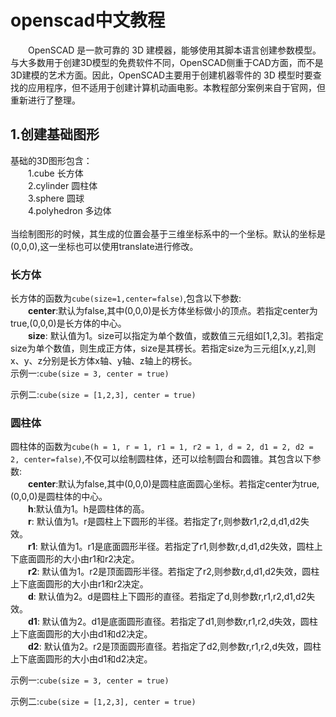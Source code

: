 # openscad中文教程
　　OpenSCAD 是一款可靠的 3D 建模器，能够使用其脚本语言创建参数模型。与大多数用于创建3D模型的免费软件不同，OpenSCAD侧重于CAD方面，而不是3D建模的艺术方面。因此，OpenSCAD主要用于创建机器零件的 3D 模型时要查找的应用程序，但不适用于创建计算机动画电影。本教程部分案例来自于官网，但重新进行了整理。
## 1.创建基础图形
基础的3D图形包含：</br>
　　1.cube 长方体 </br>
　　2.cylinder 圆柱体</br>
　　3.sphere 圆球</br>
　　4.polyhedron 多边体</br></br>
当绘制图形的时候，其生成的位置会基于三维坐标系中的一个坐标。默认的坐标是(0,0,0),这一坐标也可以使用translate进行修改。
### 长方体
长方体的函数为```cube(size=1,center=false)```,包含以下参数:</br>
　　**center**:默认为false,其中(0,0,0)是长方体坐标做小的顶点。若指定center为true,(0,0,0)是长方体的中心。</br>
　　**size**: 默认值为1。size可以指定为单个数值，或数值三元组如[1,2,3]。若指定size为单个数值，则生成正方体，size是其楞长。若指定size为三元组[x,y,z],则x、y、z分别是长方体x轴、y轴、z轴上的楞长。</br>
示例一:```cube(size = 3, center = true)```

示例二:```cube(size = [1,2,3], center = true)```

### 圆柱体
圆柱体的函数为```cube(h = 1, r = 1, r1 = 1, r2 = 1, d = 2, d1 = 2, d2 = 2, center=false)```,不仅可以绘制圆柱体，还可以绘制圆台和圆锥。其包含以下参数:</br>
　　**center**:默认为false,其中(0,0,0)是圆柱底面圆心坐标。若指定center为true,(0,0,0)是圆柱体的中心。</br>
　　**h**:默认值为1。h是圆柱体的高。</br>
　　**r**: 默认值为1。r是圆柱上下圆形的半径。若指定了r,则参数r1,r2,d,d1,d2失效。</br>
　　**r1**: 默认值为1。r1是底面圆形半径。若指定了r1,则参数r,d,d1,d2失效，圆柱上下底面圆形的大小由r1和r2决定。</br>
　　**r2**: 默认值为1。r2是顶面圆形半径。若指定了r2,则参数r,d,d1,d2失效，圆柱上下底面圆形的大小由r1和r2决定。</br>
　　**d**: 默认值为2。d是圆柱上下圆形的直径。若指定了d,则参数r,r1,r2,d1,d2失效。</br>
　　**d1**: 默认值为2。d1是底面圆形直径。若指定了d1,则参数r,r1,r2,d失效，圆柱上下底面圆形的大小由d1和d2决定。</br>
　　**d2**: 默认值为2。r2是顶面圆形直径。若指定了d2,则参数r,r1,r2,d失效，圆柱上下底面圆形的大小由d1和d2决定。</br>

示例一:```cube(size = 3, center = true)```

示例二:```cube(size = [1,2,3], center = true)```

